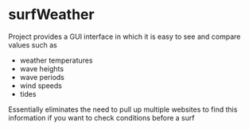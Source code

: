 # surfWeather

Project provides a GUI interface in which it is easy to see and compare values such as 
  - weather temperatures
  - wave heights 
  - wave periods
  - wind speeds
  - tides 
  
Essentially eliminates the need to pull up multiple websites to find this information if you want to check conditions before a surf

